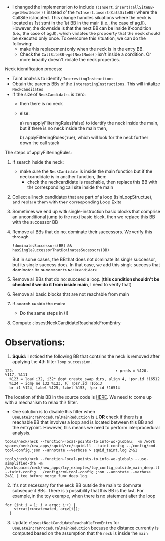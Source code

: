 
- I changed the implementation to include `ToInsert.insert(CallSiteBB->getNextNode())` instead of the `ToInsert.insert(CallSiteBB)` where the CallSite is located. This change handles situations where the neck is located as 1st stmt in the 1st BB in the main (i.e., the case of ag.ll). However, the downside is that the next BB can be inside if-condition (i.e., the case of ag.ll), which violates the propoerty that the neck should be executed only once. To overcome this situation, we can do the following:
    - make this replacement only when the neck is in the entry BB. 
    - Check the `CallSiteBB->getNextNode()` isn't inside a condition. Or more broadly doesn't violate the neck properties.

Neck identification process:
- Taint analysis to identify `InterestingInstructions`
- Obtain the parents BBs of the `InterestingInstructions`. This will initalize `NeckCandidates`
- If the size of `NeckCandidates` is zero:
    - then there is no neck
    - else: 
        
        a) run applyFilteringRules(false) to identify the neck inside the main, but if there is no neck inside the main then,
        
        b) applyFilteringRules(true), which will look for the neck further down the call stack


The steps of applyFilteringRules:
1) If search inside the neck: 

    - make sure the `NeckCandidate` is inside the main function but if the neckcandidate is in another function, then:
        - check the neckcandidate is reachable, then replace this BB with the corresponding call site inside the main
2) Collect all neck candidates that are part of a loop (isInLoopStructue), and replace them with their corresponding Loop Exits

3) Sometimes we end up with single-instruction basic blocks that comprise an unconditional jump to the next basic block, then we replace this BB with the successor BB

4) Remove all BBs that do not dominate their successors. We verify this through 
    ```
    !dominatesSuccessors(BB) && hasSingleSuccessorThatDominatesSucessors(BB)
    ```
    But in some cases, the BB that does not dominate its single successor, but its single success does. In that case, we add this single success that dominates its successor to `NeckCandidate`

5) Remove all BBs that do not succeed a loop. (**this condition shouldn't be checked if we do it from inside main**, I need to verify that)

6) Remove all basic blocks that are not reachable from main

7) If search ouside the main:
    
    - Do the same steps in (1)

8) Compute closestNeckCandidateReachableFromEntry



Observations:
============
1. **Squid:** I noticed the following BB that contains the neck is removed after applying the 4th filter `loop succession`. 
```
122:                                              ; preds = %120, %117, %111
  %123 = load i32, i32* @opt_create_swap_dirs, align 4, !psr.id !16512
  %124 = icmp ne i32 %123, 0, !psr.id !16513
  br i1 %124, label %125, label %153, !psr.id !16514
```
The location of this BB in the source code is [HERE](https://github.com/squid-cache/squid/blob/SQUID_3_4_10/src/main.cc#LL1454C9-L1454C29). We need to come up with a mechanism to relax this filter. 

- One solution is to disable this filter when `UseLateIntraProceduralMainReduction` is `1` **OR** check if there is a reachable BB that involves a loop and is located between this BB and the entrypoint. However, this means we need to perform interprocedural analysis.

```
tools/neck/neck --function-local-points-to-info-wo-globals  -m /work
spaces/neck/new_apps/squid/src/squid.ll --taint-config ../config/cmd-tool-config.json --annotate --verbose > squid_taint.log 2>&1 
```


```
tools/neck/neck --function-local-points-to-info-wo-globals --use-simplified-dfa -m /workspaces/neck/new_apps/toy_examples/toy_config_outside_main_deep.ll --taint-config ../config/cmd-tool-config.json --annotate --verbose 2>&1 | tee before_merge_func_deep.log
```

2. It's not necessary for the neck BB outside the main to dominate subsequent BBs. There is a possibility that this BB is the last. For example, in the toy example, when there is no statement after the loop 
```
for (int i = 1; i < argc; i++) {
    strcat(concatenated, argv[i]);
  }
```


3. Update `closestNeckCandidateReachableFromEntry` for `UseLateIntraProceduralMainReduction` because the distance currently is computed based on the assumption that the `neck` is inside the `main`